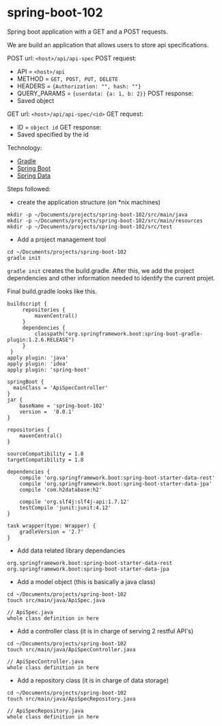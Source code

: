 # spring-boot-102

Spring boot application with a GET and a POST requests. 

We are build an application that allows users to store api specifications.

POST url: `<host>/api/api-spec`
POST request:
* API = `<host>/api`
* METHOD = `GET, POST, PUT, DELETE`
* HEADERS = `{Authorization: "", hash: ""}`
* QUERY_PARAMS = `{userdata: {a: 1, b: 2}}`
POST response:
* Saved object

GET url: `<host>/api/api-spec/<id>`
GET request:
* ID = `object id`
GET response:
* Saved specified by the id

Technology:
* [Gradle](https://gradle.org/)
* [Spring Boot](http://projects.spring.io/spring-boot/)
* [Spring Data](http://projects.spring.io/spring-data/)

Steps followed:
* create the application structure (on *nix machines)
```
mkdir -p ~/Documents/projects/spring-boot-102/src/main/java
mkdir -p ~/Documents/projects/spring-boot-102/src/main/resources
mkdir -p ~/Documents/projects/spring-boot-102/src/test
```
* Add a project management tool
```
cd ~/Documents/projects/spring-boot-102
gradle init
```
`gradle init` creates the build.gradle. 
After this, we add the project dependencies and other information needed to identify the current projet.

Final build.gradle looks like this.

```
buildscript {
     repositories {
         mavenCentral()
     }
     dependencies {
         classpath("org.springframework.boot:spring-boot-gradle-plugin:1.2.6.RELEASE")
     }
 }
apply plugin: 'java'
apply plugin: 'idea'
apply plugin: 'spring-boot'

springBoot {
  mainClass = 'ApiSpecController'
}
jar {
    baseName = 'spring-boot-102'
    version =  '0.0.1'
}

repositories {
    mavenCentral()
}

sourceCompatibility = 1.8
targetCompatibility = 1.8

dependencies {
    compile 'org.springframework.boot:spring-boot-starter-data-rest'
    compile 'org.springframework.boot:spring-boot-starter-data-jpa'
    compile 'com.h2database:h2'

    compile 'org.slf4j:slf4j-api:1.7.12'
    testCompile 'junit:junit:4.12'
}

task wrapper(type: Wrapper) {
    gradleVersion = '2.7'
}
```

* Add data related library dependancies
```
org.springframework.boot:spring-boot-starter-data-rest
org.springframework.boot:spring-boot-starter-data-jpa
```

* Add a model object (this is basically a java class)
```
cd ~/Documents/projects/spring-boot-102
touch src/main/java/ApiSpec.java
```
```
// ApiSpec.java
whole class definition in here
```

* Add a controller class (it is in charge of serving 2 restful API's)
```
cd ~/Documents/projects/spring-boot-102
touch src/main/java/ApiSpecController.java
```
```
// ApiSpecController.java
whole class definition in here
```

* Add a repository class (it is in charge of data storage)
```
cd ~/Documents/projects/spring-boot-102
touch src/main/java/ApiSpecRepository.java
```
```
// ApiSpecRepository.java
whole class definition in here
```
